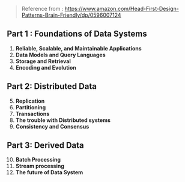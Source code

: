 
> Reference from : https://www.amazon.com/Head-First-Design-Patterns-Brain-Friendly/dp/0596007124

## Part 1 : Foundations of Data Systems
1. **Reliable, Scalable, and Maintainable Applications**
2. **Data Models and Query Languages**
3. **Storage and Retrieval**
4. **Encoding and Evolution**
## Part 2: Distributed Data
5. **Replication**
6. **Partitioning**
7. **Transactions**
8. **The trouble with Distributed systems**
9. **Consistency and Consensus** 
## Part 3: Derived Data
10. **Batch Processing**
11. **Stream processing**
12. **The future of Data System**

<!--stackedit_data:
eyJoaXN0b3J5IjpbMjg5NzkyNDc4LDUyOTM4MjU4NF19
-->